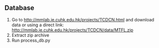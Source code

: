 ## Database

1) Go to http://mmlab.ie.cuhk.edu.hk/projects/TCDCN.html and download data or using a direct link: http://mmlab.ie.cuhk.edu.hk/projects/TCDCN/data/MTFL.zip
2) Extract zip archive
3) Run process_db.py
